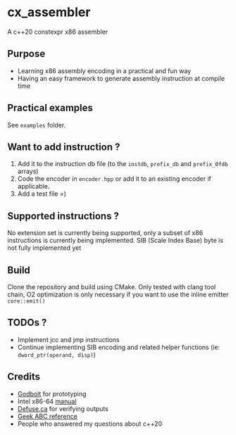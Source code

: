 # cx_assembler

A c++20 constexpr x86 assembler

## Purpose

* Learning x86 assembly encoding in a practical and fun way
* Having an easy framework to generate assembly instruction at compile time

## Practical examples

See `examples` folder.

## Want to add instruction ?

1. Add it to the instruction db file (to the `instdb`, `prefix_db` and `prefix_0fdb` arrays)
2. Code the encoder in `encoder.hpp` or add it to an existing encoder if applicable.
3. Add a test file =)

## Supported instructions ?

No extension set is currently being supported, only a subset of x86 instructions is currently being implemented.
SIB (Scale Index Base) byte is not fully implemented yet

## Build

Clone the repository and build using CMake.
Only tested with clang tool chain, O2 optimization is only necessary if you want to use the inline emitter `core::emit()`

## TODOs ?

- Implement jcc and jmp instructions
- Continue implementing SIB encoding and related helper functions (ie: `dword_ptr(operand, disp)`)

## Credits

- [Godbolt](https://godbolt.org/) for prototyping
- Intel x86-64 [manual](https://www.intel.com/content/dam/www/public/us/en/documents/manuals/64-ia-32-architectures-software-developer-instruction-set-reference-manual-325383.pdf)
- [Defuse.ca](https://defuse.ca/online-x86-assembler.htm#disassembly) for verifying outputs
- [Geek ABC reference](http://ref.x86asm.net/geek-abc.html)
- People who answered my questions about c++20
